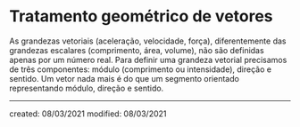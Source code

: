 # Tratamento geométrico de vetores
As grandezas vetoriais (aceleração, velocidade, força), diferentemente das grandezas escalares (comprimento, área, volume), não são definidas apenas por um número real. Para definir uma grandeza vetorial precisamos de três componentes: módulo (comprimento ou intensidade), direção e sentido.
Um vetor nada mais é do que um segmento orientado representando módulo, direção e sentido.


---

created: 08/03/2021
modified: 08/03/2021